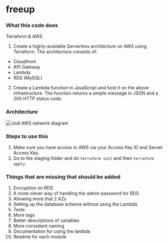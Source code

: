 # freeup

### What this code does

Terraform & AWS
1. Create a highly-available Serverless architecture on AWS using Terraform. The architecture consists of:
- Cloudfront
- API Gateway
- Lambda
- RDS (MySQL)

2. Create a Lambda function in JavaScript and host it on the above infrastructure. The function returns a simple message in JSON and a 200 HTTP status code.

### Architecture

![Jodi AWS network diagram](https://user-images.githubusercontent.com/1429757/75953389-24511900-5ea9-11ea-925d-a0e890af273a.jpeg)

### Steps to use this
1. Make sure you have access to AWS via your Access Key ID and Secret Access Key.
2. Go to the staging folder and do `terraform init` and then `terraform apply`.

### Things that are missing that should be added
1. Encryption on RDS
2. A more clever way of handling the admin password for RDS
3. Allowing more that 2 AZs
4. Setting up the database schema without using the Lambda
5. Tests
6. More tags
7. Better descriptions of variables
8. More consistent naming
9. Documentation for using the lambda
10. Readme for each module



